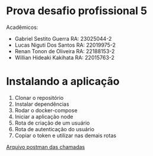 # Prova desafio profissional 5
Acadêmicos:
- Gabriel Sestito Guerra RA: 23025044-2
- Lucas Niguti Dos Santos RA: 22019975-2
- Renan Tonon de Oliveira RA: 22188153-2
- Willian Hideaki Kakihata RA: 22015763-2

# Instalando a aplicação

1. Clonar o repositório
2. Instalar dependências
3. Rodar o docker-compose
4. Iniciar a aplicação node
5. Rota de criação de um usuário
6. Rota de autenticação do usuário
7. Copiar o token e utilizar nas demais rotas

[Arquivo postman das chamadas](https://github.com/gabriel-guerra/desafio-profissional-p2/blob/main/d5p2.postman_collection.json)
